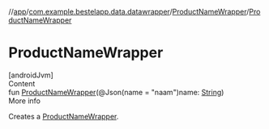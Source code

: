 //[app](../../index.md)/[com.example.bestelapp.data.datawrapper](../index.md)/[ProductNameWrapper](index.md)/[ProductNameWrapper](-product-name-wrapper.md)



# ProductNameWrapper  
[androidJvm]  
Content  
fun [ProductNameWrapper](-product-name-wrapper.md)(@Json(name = "naam")name: [String](https://kotlinlang.org/api/latest/jvm/stdlib/kotlin/-string/index.html))  
More info  


Creates a [ProductNameWrapper](index.md).

  



